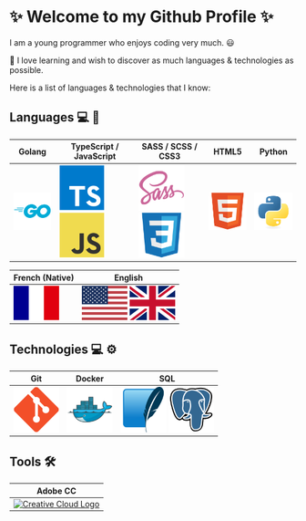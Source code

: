 # ✨ Welcome to my Github Profile ✨

I am a young programmer who enjoys coding very much. 😃

🧠 I love learning and wish to discover as much languages & technologies as possible.

Here is a list of languages & technologies that I know:

## Languages 💻 👅

| Golang | TypeScript / JavaScript | SASS / SCSS / CSS3 | HTML5 | Python |
|-|-|-|-|-|
| [<img src="https://raw.githubusercontent.com/devicons/devicon/master/icons/go/go-original-wordmark.svg" width="80px" alt="Golang Logo" />](https://go.dev/) |  [<img src="https://raw.githubusercontent.com/devicons/devicon/master/icons/typescript/typescript-original.svg" width="80px" alt="TypeScript Logo" />](https://www.typescriptlang.org/) [<img src="https://raw.githubusercontent.com/devicons/devicon/master/icons/javascript/javascript-original.svg" width="80px" alt="JavaScript Logo" />](https://developer.mozilla.org/en-US/docs/Web/JavaScript) | [<img src="https://raw.githubusercontent.com/devicons/devicon/master/icons/sass/sass-original.svg" alt="Sass/Scss Logo" width="80px" />](https://sass-lang.com/) [<img src="https://raw.githubusercontent.com/devicons/devicon/master/icons/css3/css3-original.svg" alt="CSS3 Logo" width="80px" />](https://developer.mozilla.org/en-US/docs/Web/CSS) | [<img src="https://raw.githubusercontent.com/devicons/devicon/master/icons/html5/html5-original.svg" alt="HTML5 Logo" width="80px" />](https://developer.mozilla.org/en-US/docs/Web/HTML) | [<img src="https://raw.githubusercontent.com/devicons/devicon/master/icons/python/python-original.svg" width="80px" alt="Python Logo"/>](https://www.python.org/) |

| French (Native) | English |
|-|-|
| [<img src="https://raw.githubusercontent.com/lipis/flag-icons/main/flags/4x3/fr.svg" alt="French Flag" width="80px" />](https://fr.wikipedia.org/wiki/Fran%C3%A7ais) | [<img src="https://raw.githubusercontent.com/lipis/flag-icons/main/flags/4x3/us.svg" alt="United States Flag" width="80px" />](https://en.wikipedia.org/wiki/English_language) [<img src="https://raw.githubusercontent.com/lipis/flag-icons/main/flags/4x3/gb.svg" alt="Great Britain flag" width="80px" />](https://en.wikipedia.org/wiki/English_language) |

## Technologies 💻 ⚙️
| Git | Docker | SQL |
|-|-|-|
| [<img src="https://raw.githubusercontent.com/devicons/devicon/master/icons/git/git-original.svg" width="80px" alt="Git Logo"/>](https://git-scm.com/) | [<img src="https://raw.githubusercontent.com/devicons/devicon/master/icons/docker/docker-original.svg" width="80px" alt="Docker Logo"/>](https://www.docker.com/) | [<img src="https://raw.githubusercontent.com/devicons/devicon/master/icons/sqlite/sqlite-original.svg" width="80px" alt="SQLite Logo"/>](https://sqlite.org/) [<img src="https://github.com/devicons/devicon/blob/master/icons/postgresql/postgresql-original.svg" width="80px" alt="PostgreSQL Logo"/>](https://www.postgresql.org/) |

## Tools 🛠️
| Adobe CC |
|-|
| [<img src="https://www.adobe.com/federal/assets/svgs/creative-cloud-40.svg" width="80px" alt="Creative Cloud Logo"/>](https://www.adobe.com/) |
